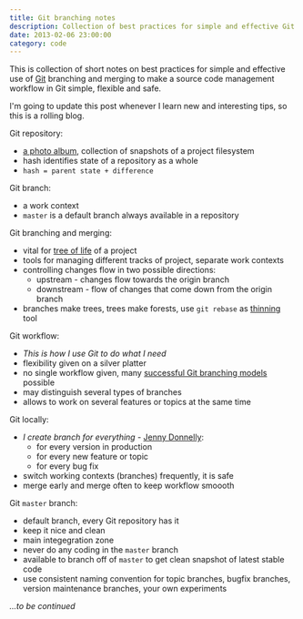 ```yaml
---
title: Git branching notes
description: Collection of best practices for simple and effective Git branching
date: 2013-02-06 23:00:00
category: code
---
```


This is collection of short notes on best practices for simple and effective use of
[Git][git] branching and merging to make a source code management workflow in Git
simple, flexible and safe.

I'm going to update this post whenever I learn new and interesting tips,
so this is a rolling blog.

Git repository:

* [a photo album][progit], collection of snapshots of a project filesystem
* hash identifies state of a repository as a whole
* ```hash = parent state + difference```

Git branch:

* a work context
* ```master``` is a default branch always available in a repository

Git branching and merging:

* vital for [tree of life][grce] of a project
* tools for managing different tracks of project, separate work contexts
* controlling changes flow in two possible directions:
    * upstream - changes flow towards the origin branch
    * downstream - flow of changes that come down from the origin branch
* branches make trees, trees make forests, use ```git rebase``` as [thinning][thin] tool

Git workflow:

* *This is how I use Git to do what I need*
* flexibility given on a silver platter
* no single workflow given, many [successful Git branching models][sgbm] possible
* may distinguish several types of branches
* allows to work on several features or topics at the same time

Git locally:

* *I create branch for everything* - [Jenny Donnelly][jdyt]:
    * for every version in production
    * for every new feature or topic
    * for every bug fix
* switch working contexts (branches) frequently, it is safe
* merge early and merge often to keep workflow smoooth

Git ```master``` branch:

* default branch, every Git repository has it
* keep it nice and clean
* main integegration zone
* never do any coding in the ```master``` branch
* available to branch off of ```master``` to get clean snapshot of latest stable code
* use consistent naming convention for topic branches, bugfix branches, version maintenance branches, your own experiments


*...to be continued*

[git]: http://git-scm.com/
[grce]: http://www.youtube.com/watch?v=GTMC3g2Xy8c
[jdyt]: http://www.youtube.com/watch?v=QB6r9Y7mqyU
[progit]: http://git-scm.com/book/en/Getting-Started-Git-Basics
[sgbm]: http://nvie.com/posts/a-successful-git-branching-model/
[thin]: http://en.wikipedia.org/wiki/Thinning